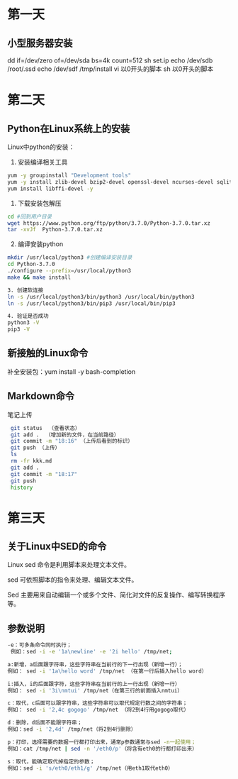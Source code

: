# 第一天
## 小型服务器安装
dd if=/dev/zero of=/dev/sda bs=4k count=512 
              sh set.ip
              echo /dev/sdb /root/.ssd
              echo /dev/sdf /tmp/install
              vi 以0开头的脚本
              sh 以0开头的脚本
# 第二天
## Python在Linux系统上的安装
Linux中python的安装：
1. 安装编译相关工具
```bash
yum -y groupinstall "Development tools"
yum -y install zlib-devel bzip2-devel openssl-devel ncurses-devel sqlite-devel readline-devel tk-devel gdbm-devel db4-devel libpcap-devel xz-devel
yum install libffi-devel -y
```

1. 下载安装包解压
```bash
cd #回到用户目录
wget https://www.python.org/ftp/python/3.7.0/Python-3.7.0.tar.xz
tar -xvJf  Python-3.7.0.tar.xz
```

2. 编译安装python
```bash
mkdir /usr/local/python3 #创建编译安装目录
cd Python-3.7.0
./configure --prefix=/usr/local/python3
make && make install
```

```bash
3. 创建软连接
ln -s /usr/local/python3/bin/python3 /usr/local/bin/python3
ln -s /usr/local/python3/bin/pip3 /usr/local/bin/pip3
```

```bash
4. 验证是否成功
python3 -V
pip3 -V
```
## 新接触的Linux命令
补全安装包：yum install -y bash-completion






## Markdown命令
笔记上传

```bash
 git status  （查看状态）
 git add .  （增加新的文件，在当前路径）
 git commit -m "18:16" （上传后看到的标识）
 git push （上传）
 ls  
 rm -fr kkk.md
 git add .
 git commit -m "18:17"
 git push
 history
```

# 第三天
## 关于Linux中SED的命令
Linux sed 命令是利用脚本来处理文本文件。

sed 可依照脚本的指令来处理、编辑文本文件。

Sed 主要用来自动编辑一个或多个文件、简化对文件的反复操作、编写转换程序等。
## 参数说明
```bash
-e：可多条命令同时执行；
 例如：sed -i -e '1a\newline' -e '2i hello' /tmp/net;

a:新增，a后面跟字符串，这些字符串在当前行的下一行出现（新增一行）；
例如： sed -i '1a\hello word' /tmp/net （在第一行后插入hello word）

i:插入，i的后面跟字符，这些字符串在当前行的上一行出现（新增一行）
例如： sed -i '3i\nmtui' /tmp/net（在第三行的前面插入nmtui）

c：取代，c后面可以跟字符串，这些字符串可以取代规定行数之间的字符串；
例如： sed -i '2,4c gogogo' /tmp/net （将2到4行用gogogo取代）

d：删除，d后面不能跟字符串；
例如：sed -i '2,4d' /tmp/net（将2到4行删除）

p：打印，选择需要的数据一行都打印出来，通常p参数通常与sed -n一起使用；
例如：cat /tmp/net | sed -n '/eth0/p'（将含有eth0的行都打印出来）

s：取代，能确定取代掉指定的参数；
例如：sed -i 's/eth0/eth1/g' /tmp/net（用eth1取代eth0）
```